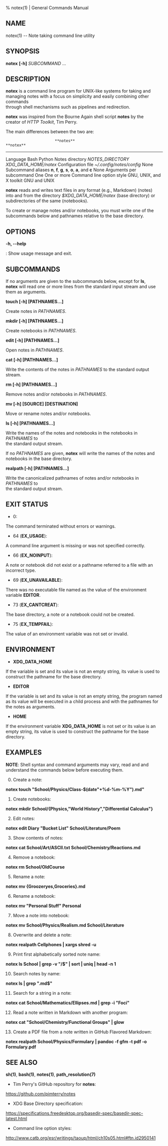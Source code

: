 % notex(1) | General Commands Manual

## NAME

notex(1) -- Note taking command line utility

## SYNOPSIS

**notex** **[-h]** *SUBCOMMAND* ...

## DESCRIPTION

**notex** is a command line program for UNIX-like systems for taking and\
managing notes with a focus on simplicity and easily combining other commands\
through shell mechanisms such as pipelines and redirection.

**notex** was inspired from the Bourne Again shell script **notes** by the\
creator of *HTTP Toolkit*, Tim Perry.

The main differences between the two are:

                          **notes**                                           **notex**
-----------------------   ---------------------------                         -------------------------
Language                  Bash                                                Python
Notes directory           *NOTES_DIRECTORY*                                   *XDG_DATA_HOME/notex*
Configuration file        *~/.config/notes/config*                            None
Subcommand aliases        **n**, **f**, **g**, **s**, **o**, **a**, and **c** None
Arguments per subcommand  One                                                 One or more
Command line option style GNU, UNIX, and X toolkit                            GNU and UNIX

**notex** reads and writes text files in any format (e.g., Markdown) (notes)\
into and from the directory *$XDG_DATA_HOME/notex* (base directory) or\
subdirectories of the same (notebooks).

To create or manage notes and/or notebooks, you must write one of the\
subcommands below and pathnames relative to the base directory.

## OPTIONS

**-h, --help**

:   Show usage message and exit.

## SUBCOMMANDS

If no arguments are given to the subcommands below, except for **ls**,\
**notex** will read one or more lines from the standard input stream and use\
them as arguments.

**touch [-h] [PATHNAMES...]**

Create notes in *PATHNAMES*.

**mkdir [-h] [PATHNAMES...]**

Create notebooks in *PATHNAMES*.

**edit [-h] [PATHNAMES...]**

Open notes in *PATHNAMES*.

**cat [-h] [PATHNAMES...]**

Write the contents of the notes in *PATHNAMES* to the standard output stream.

**rm [-h] [PATHNAMES...]**

Remove notes and/or notebooks in *PATHNAMES*.

**mv [-h] [SOURCE] [DESTINATION]**

Move or rename notes and/or notebooks.

**ls [-h] [PATHNAMES...]**

Write the names of the notes and notebooks in the notebooks in *PATHNAMES* to\
the standard output stream.

If no *PATHNAMES* are given, **notex** will write the names of the notes and\
notebooks in the base directory.

**realpath [-h] [PATHNAMES...]**

Write the canonicalized pathnames of notes and/or notebooks in *PATHNAMES* to\
the standard output stream.

## EXIT STATUS

- 0:

The command terminated without errors or warnings.

- 64 (**EX_USAGE**):

A command line argument is missing or was not specified correctly.

- 66 (**EX_NOINPUT**):

A note or notebook did not exist or a pathname referred to a file with an\
incorrect type.

- 69 (**EX_UNAVAILABLE**):

There was no executable file named as the value of the environment
variable **EDITOR**.

- 73 (**EX_CANTCREAT**):

The base directory, a note or a notebook could not be created.

- 75 (**EX_TEMPFAIL**):

The value of an environment variable was not set or invalid.

## ENVIRONMENT

- **XDG_DATA_HOME**

If the variable is set and its value is not an empty string, its value is used
to construct the pathname for the base directory.

- **EDITOR**

If the variable is set and its value is not an empty string, the program named
as its value will be executed in a child process and with the pathnames for the
notes as arguments.

- **HOME**

If the environment variable **XDG_DATA_HOME** is not set or its value is an
empty string, its value is used to construct the pathname for the base
directory.

## EXAMPLES

**NOTE**: Shell syntax and command arguments may vary, read and and understand
the commands below before executing them.

0.  Create a note:

**notex touch "School/Physics/Class-$(date"+%d-%m-%Y").md"**

1.  Create notebooks:

**notex mkdir School/{Physics,"World History","Differential Calculus"}**

2.  Edit notes:

**notex edit Diary "Bucket List" School/Literature/Poem**

3.  Show contents of notes:

**notex cat School/Art/ASCII.txt School/Chemistry/Reactions.md**

4.  Remove a notebook:

**notex rm School/OldCourse**

5.  Rename a note:

**notex mv {Groozeryes,Groceries}.md**

6.  Rename a notebook:

**notex mv "Personal Stuff" Personal**

7.  Move a note into notebook:

**notex mv School/Physics/Realism.md School/Literature**

8. Overwrite and delete a note:

**notex realpath Cellphones | xargs shred -u**

9. Print first alphabetically sorted note name:

**notex ls School | grep -v "/$" | sort | uniq | head -n 1**

10. Search notes by name:

**notex ls | grep ".md$"**

11. Search for a string in a note:

**notex cat School/Mathematics/Ellipses.md | grep -i "Foci"**

12. Read a note written in Markdown with another program:

**notex cat "School/Chemistry/Functional Groups" | glow**

13. Create a PDF file from a note written in GitHub Flavored Markdown:

**notex realpath School/Physics/Formulary | pandoc -f gfm -t pdf -o Formulary.pdf**

## SEE ALSO

**sh(1)**, **bash(1)**, **notes(1)**, **path_resolution(7)**

- Tim Perry's GitHub repository for **notes**:

https://github.com/pimterry/notes

- XDG Base Directory specification:

https://specifications.freedesktop.org/basedir-spec/basedir-spec-latest.html

- Command line option styles:

http://www.catb.org/esr/writings/taoup/html/ch10s05.html#ftn.id2950141
